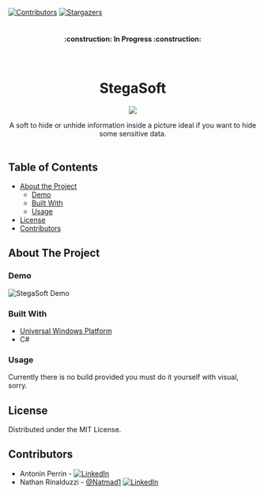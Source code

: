 [![Contributors][contributors-shield]][contributors-url]
[![Stargazers][stars-shield]][stars-url]

<h4 align="center"></br>:construction: In Progress :construction:</h4>

<!-- PROJECT LOGO -->
<br />
<h1 align="center">StegaSoft</h1>
<p align="center"><img src=https://github.com/perriguigui/StegaSoft/blob/master/StegaSoft/Assets/Square71x71Logo.scale-400.png></p>
<p align="center">
    A soft to hide or unhide information inside a picture ideal if you want to hide some sensitive data.
    <br /><br />
</p>


<!-- TABLE OF CONTENTS -->
## Table of Contents

* [About the Project](#about-the-project)
  * [Demo](#demo)
  * [Built With](#built-with)
  * [Usage](#usage)
* [License](#license)
* [Contributors](#contributors)




<!-- ABOUT THE PROJECT -->
## About The Project

### Demo
![StegaSoft Demo](https://github.com/perriguigui/StegaSoft/blob/master/vid/demo.gif)


### Built With

* [Universal Windows Platform](https://docs.microsoft.com/fr-fr/windows/uwp/get-started/universal-application-platform-guide)
* C#


<!-- USAGE EXAMPLES -->
### Usage
Currently there is no build provided you must do it yourself with visual, sorry.


<!-- LICENSE -->
## License

Distributed under the MIT License.


<!-- CONTACT -->
## Contributors

  - Antonin Perrin      -     [![LinkedIn][linkedin-shield]](https://www.linkedin.com/in/antonin-perrin-6b9060197/)<br>
  - Nathan Rinalduzzi   -     [@Natmad1](https://twitter.com/Natmad1)  [![LinkedIn][linkedin-shield]](https://www.linkedin.com/in/nathan-rinalduzzi-388b52197/)<br>

<!-- MARKDOWN LINKS & IMAGES -->
<!-- https://www.markdownguide.org/basic-syntax/#reference-style-links -->
[contributors-shield]: https://img.shields.io/github/contributors/perriguigui/StegaSoft.svg?style=flat-square
[contributors-url]: https://github.com/perriguigui/StegaSoft/graphs/contributors

[stars-shield]: https://img.shields.io/github/stars/perriguigui/StegaSoft.svg?style=flat-square
[stars-url]: https://github.com/perriguigui/StegaSoft/stargazers

[linkedin-shield]: https://img.shields.io/badge/-LinkedIn-black.svg?style=flat-square&logo=linkedin&colorB=555
[linkedin-url]: https://linkedin.com/in/
[product-screenshot]: images/screenshot.png
